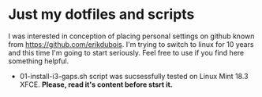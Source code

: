 # Just my dotfiles and scripts

I was interested in conception of placing personal settings on github known from https://github.com/erikdubois. I'm trying to switch to linux for 10 years and this time I'm going to start seriously.
Feel free to use if you find here something helpful.

- 01-install-i3-gaps.sh script was sucsessfully tested on Linux Mint 18.3 XFCE. **Please, read it's content before stsrt it.**
